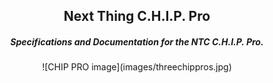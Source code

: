 ## <center>Next Thing C.H.I.P. Pro</center>

##### <center>Specifications and Documentation for the NTC C.H.I.P. Pro.</center>


<center>![CHIP PRO image](images/threechippros.jpg)</center>
